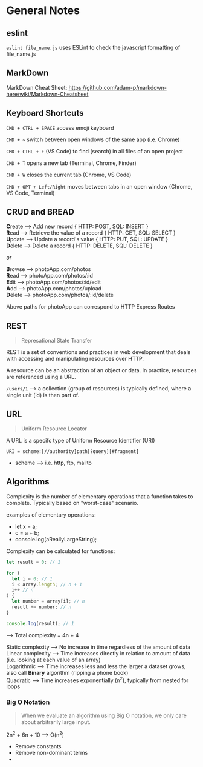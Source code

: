 # General Notes

## eslint
`eslint file_name.js` uses ESLint to check the javascript formatting of file_name.js

## MarkDown
MarkDown Cheat Sheet:
https://github.com/adam-p/markdown-here/wiki/Markdown-Cheatsheet


## Keyboard Shortcuts
`CMD + CTRL + SPACE` access emoji keyboard

`CMD + ~` switch between open windows of the same app (i.e. Chrome)

`CMD + CTRL + F` (VS Code) to find (search) in all files of an open project

`CMD + T` opens a new tab (Terminal, Chrome, Finder)

`CMD + W` closes the current tab (Chrome, VS Code)

`CMD + OPT + Left/Right` moves between tabs in an open window (Chrome, VS Code, Terminal)


## CRUD and BREAD

**C**reate --> Add new record { HTTP: POST, SQL: INSERT }
\
**R**ead --> Retrieve the value of a record { HTTP: GET, SQL: SELECT }
\
**U**pdate --> Update a record's value { HTTP: PUT, SQL: UPDATE }
\
**D**elete --> Delete a record { HTTP: DELETE, SQL: DELETE }

*or*

**B**rowse --> photoApp.com/photos
\
**R**ead --> photoApp.com/photos/:id
\
**E**dit --> photoApp.com/photos/:id/edit
\
**A**dd --> photoApp.com/photos/upload
\
**D**elete --> photoApp.com/photos/:id/delete

Above paths for photoApp can correspond to HTTP Express Routes

## REST

> Represational State Transfer

REST is a set of conventions and practices in web development that deals with accessing and manipulating resources over HTTP.

A resource can be an abstraction of an object or data. In practice, resources are referenced using a URL.

`/users/1` --> a collection (group of resources) is typically defined, where a single unit (id) is then part of.



## URL

> Uniform Resource Locator

A URL is a specifc type of Uniform Resource Identifier (URI)

`URI = scheme:[//authority]path[?query][#fragment]`

* scheme --> i.e. http, ftp, mailto


## Algorithms

Complexity is the number of elementary operations that a function takes to complete. Typically based on "worst-case" scenario.

examples of elementary operations:
- let x = a;
- c = a + b;
- console.log(aReallyLargeString);

Complexity can be calculated for functions:
```js
let result = 0; // 1

for (
  let i = 0; // 1
  i < array.length; // n + 1
  i++ // n
) {
  let number = array[i]; // n
  result += number; // n
}

console.log(result); // 1
```
--> Total complexity = 4n + 4

Static complexity --> No increase in time regardless of the amount of data
\
Linear complexity --> Time increases directly in relation to amount of data (i.e. looking at each value of an array)
\
Logarithmic --> Time increases less and less the larger a dataset grows, also call **Binary** algorithm (ripping a phone book)
\
Quadratic --> Time increases exponentially (n<sup>2</sup>), typically from nested for loops


### Big O Notation

> When we evaluate an algorithm using Big O notation, we only care about arbitrarily large input.

2n<sup>2</sup> + 6n + 10 --> O(n<sup>2</sup>)

- Remove constants
- Remove non-dominant terms
- 